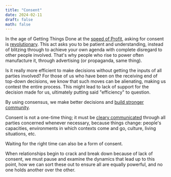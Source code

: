 ```yaml
---
title: "Consent"
date: 2024-02-11
draft: false
math: false
---
```


In the age of Getting Things Done at the [speed of Profit](/capitalism),
asking for consent is [revolutionary](/revolution).
This act asks you to be patient and understanding, instead of blitzing
through to achieve your own agenda with complete disregard to other people
involved.
That's why people who rise to power often manufacture it, through
advertising (or propaganda, same thing).

Is it really more efficient to make decisions without getting the inputs
of all parties involved? For those of us who have been on the receiving
end of top-down decisions, we know that such moves can be
alienating, making us contest the entire process. This might lead to
lack of support for the decision made for us, ultimately putting
said "efficiency" to question.

By using consensus, we make better decisions
and [build stronger community](/community).

Consent is not a one-time thing;
it must be [cleary communicated](/communication)
through all parties concerned whenever
necessary, because things change: people's capacities, environments in
which contexts come and go, culture, living situations, etc.

Waiting for the right time can also be a form of consent.

When relationships begin to crack and break down because of lack of
consent, we must pause and examine the dynamics that lead up to this
point, how we can sort these out to ensure all are equally powerful, and
no one holds another over the other.
